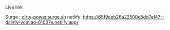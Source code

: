 Live link

Surge : [dirty-power.surge.sh](https://dirty-power.surge.sh/)
netlify: https://65f9ceb26a22500e5dd7af47--dainty-youtiao-61037e.netlify.app/
